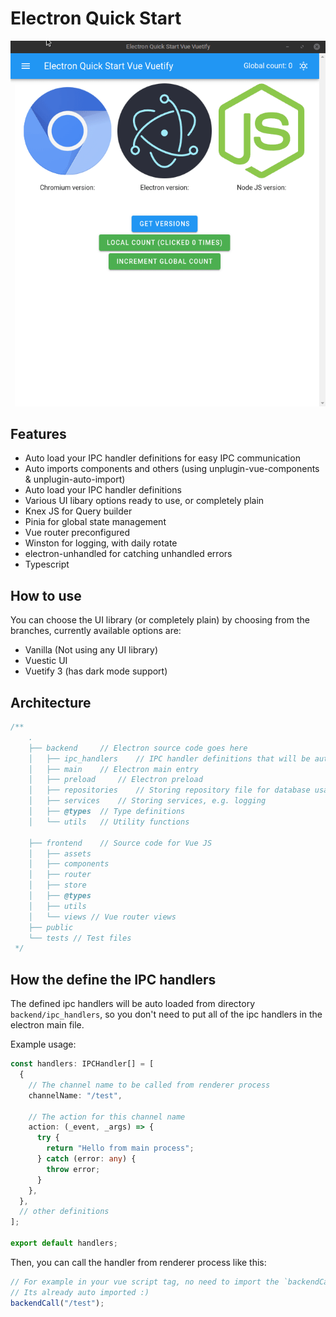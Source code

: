 # Electron Quick Start

<img src="previews/Preview Vuetify.gif">

## Features

- Auto load your IPC handler definitions for easy IPC communication
- Auto imports components and others (using unplugin-vue-components & unplugin-auto-import)
- Auto load your IPC handler definitions
- Various UI libary options ready to use, or completely plain
- Knex JS for Query builder
- Pinia for global state management
- Vue router preconfigured
- Winston for logging, with daily rotate
- electron-unhandled for catching unhandled errors
- Typescript

## How to use

You can choose the UI library (or completely plain) by choosing from the branches, currently available options are:

- Vanilla (Not using any UI library)
- Vuestic UI
- Vuetify 3 (has dark mode support)

## Architecture

```ts
/**
    .
    ├── backend     // Electron source code goes here
    │   ├── ipc_handlers    // IPC handler definitions that will be auto loaded
    │   ├── main    // Electron main entry
    │   ├── preload     // Electron preload
    │   ├── repositories    // Storing repository file for database usage
    │   ├── services    // Storing services, e.g. logging
    │   ├── @types  // Type definitions
    │   └── utils   // Utility functions

    ├── frontend    // Source code for Vue JS
    │   ├── assets
    │   ├── components
    │   ├── router
    │   ├── store
    │   ├── @types
    │   ├── utils
    │   └── views // Vue router views
    ├── public
    └── tests // Test files
 */
```

## How the define the IPC handlers

The defined ipc handlers will be auto loaded from directory `backend/ipc_handlers`, so you don't need to put all of the ipc handlers in the electron main file.

Example usage:

```ts
const handlers: IPCHandler[] = [
  {
    // The channel name to be called from renderer process
    channelName: "/test",

    // The action for this channel name
    action: (_event, _args) => {
      try {
        return "Hello from main process";
      } catch (error: any) {
        throw error;
      }
    },
  },
  // other definitions
];

export default handlers;
```

Then, you can call the handler from renderer process like this:
```ts
// For example in your vue script tag, no need to import the `backendCall` function
// Its already auto imported :)
backendCall("/test");
```
